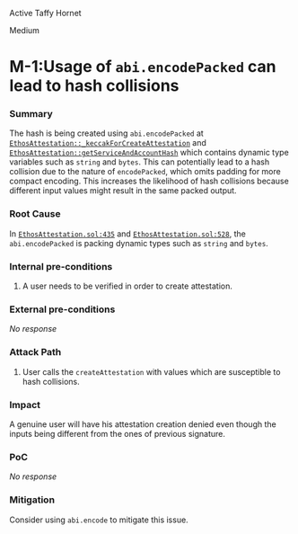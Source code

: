 Active Taffy Hornet

Medium

# M-1:Usage of `abi.encodePacked` can lead to hash collisions

### Summary

The hash is being created using `abi.encodePacked` at [`EthosAttestation::_keccakForCreateAttestation`](https://github.com/sherlock-audit/2024-10-ethos-network/blob/main/ethos/packages/contracts/contracts/EthosAttestation.sol#L521) and  [`EthosAttestation::getServiceAndAccountHash`](https://github.com/sherlock-audit/2024-10-ethos-network/blob/main/ethos/packages/contracts/contracts/EthosAttestation.sol#L428C12-L428C36) which contains dynamic type variables such as `string` and `bytes`. This can potentially lead to a hash collision due to the nature of `encodePacked`, which omits padding for more compact encoding. This increases the likelihood of hash collisions because different input values might result in the same packed output.

### Root Cause

In [`EthosAttestation.sol:435`](https://github.com/sherlock-audit/2024-10-ethos-network/blob/main/ethos/packages/contracts/contracts/EthosAttestation.sol#L435) and [`EthosAttestation.sol:528`](https://github.com/sherlock-audit/2024-10-ethos-network/blob/main/ethos/packages/contracts/contracts/EthosAttestation.sol#L528), the `abi.encodePacked` is packing dynamic types such as `string` and `bytes`.

### Internal pre-conditions

1. A user needs to be verified in order to create attestation.

### External pre-conditions

_No response_

### Attack Path

1. User calls the `createAttestation` with values which are susceptible to hash collisions.

### Impact

A genuine user will have his attestation creation denied even though the inputs being different from the ones of previous signature.

### PoC

_No response_

### Mitigation

Consider using `abi.encode` to mitigate this issue.